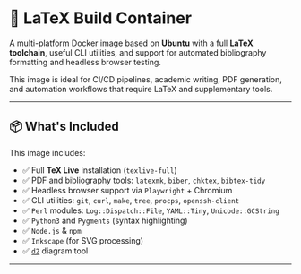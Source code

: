 # 🐳 LaTeX Build Container

A multi-platform Docker image based on **Ubuntu** with a full **LaTeX toolchain**, useful CLI utilities, and support for automated bibliography formatting and headless browser testing.

This image is ideal for CI/CD pipelines, academic writing, PDF generation, and automation workflows that require LaTeX and supplementary tools.

---

## 📦 What's Included

This image includes:

- ✅ Full **TeX Live** installation (`texlive-full`)
- ✅ PDF and bibliography tools: `latexmk`, `biber`, `chktex`, `bibtex-tidy`
- ✅ Headless browser support via `Playwright` + Chromium
- ✅ CLI utilities: `git`, `curl`, `make`, `tree`, `procps`, `openssh-client`
- ✅ `Perl` modules: `Log::Dispatch::File`, `YAML::Tiny`, `Unicode::GCString`
- ✅ `Python3` and `Pygments` (syntax highlighting)
- ✅ `Node.js` & `npm`
- ✅ `Inkscape` (for SVG processing)
- ✅ [`d2`](https://d2lang.com) diagram tool

---

